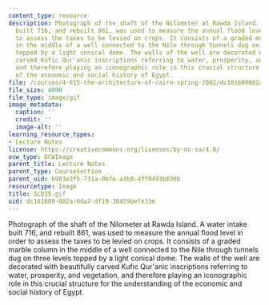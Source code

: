 ```yaml
---
content_type: resource
description: Photograph of the shaft of the Nilometer at Rawda Island. A water intake
  built 716, and rebuilt 861, was used to measure the annual flood level in order
  to assess the taxes to be levied on crops. It consists of a graded marble column
  in the middle of a well connected to the Nile through tunnels dug on three levels
  topped by a light conical dome. The walls of the well are decorated with beautifully
  carved Kufic Qur'anic inscriptions referring to water, prosperity, and vegetation,
  and therefore playing an iconographic role in this crucial structure for the understanding
  of the economic and social history of Egypt.
file: /courses/4-615-the-architecture-of-cairo-spring-2002/dc101609082a0da7df1938459befe33e_SLD35.gif
file_size: 4090
file_type: image/gif
image_metadata:
  caption: ''
  credit: ''
  image-alt: ''
learning_resource_types:
- Lecture Notes
license: https://creativecommons.org/licenses/by-nc-sa/4.0/
ocw_type: OCWImage
parent_title: Lecture Notes
parent_type: CourseSection
parent_uid: 6903e2f5-731a-0bfe-a3b8-4ff0493b836b
resourcetype: Image
title: SLD35.gif
uid: dc101609-082a-0da7-df19-38459befe33e
---
```

Photograph of the shaft of the Nilometer at Rawda Island. A water intake built 716, and rebuilt 861, was used to measure the annual flood level in order to assess the taxes to be levied on crops. It consists of a graded marble column in the middle of a well connected to the Nile through tunnels dug on three levels topped by a light conical dome. The walls of the well are decorated with beautifully carved Kufic Qur'anic inscriptions referring to water, prosperity, and vegetation, and therefore playing an iconographic role in this crucial structure for the understanding of the economic and social history of Egypt.
